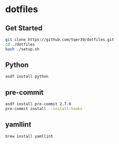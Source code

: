 # dotfiles

## Get Started

```bash
git clone https://github.com/tqer39/dotfiles.git
cd ./dotfiles
bash ./setup.sh
```

## Python

```bash
asdf install python
```

## pre-commit

```bash
asdf install pre-commit 2.7.0
pre-commit install --install-hooks
```

## yamllint

```bash
brew install yamllint
```

